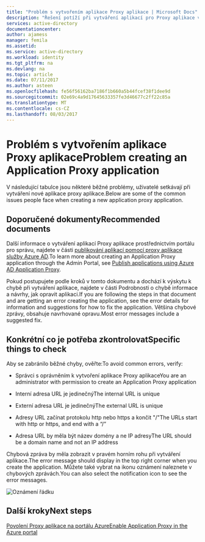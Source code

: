 ```yaml
---
title: "Problém s vytvořením aplikace Proxy aplikace | Microsoft Docs"
description: "Řešení potíží při vytváření aplikací pro Proxy aplikace v portálu pro správu Azure AD"
services: active-directory
documentationcenter: 
author: ajamess
manager: femila
ms.assetid: 
ms.service: active-directory
ms.workload: identity
ms.tgt_pltfrm: na
ms.devlang: na
ms.topic: article
ms.date: 07/11/2017
ms.author: asteen
ms.openlocfilehash: fe56f56162ba7186f1b660a5b44fcef38f1dee9d
ms.sourcegitcommit: 02e69c4a9d17645633357fe3d46677c2ff22c85a
ms.translationtype: MT
ms.contentlocale: cs-CZ
ms.lasthandoff: 08/03/2017
---
```

# <a name="problem-creating-an-application-proxy-application"></a><span data-ttu-id="f2dae-103">Problém s vytvořením aplikace Proxy aplikace</span><span class="sxs-lookup"><span data-stu-id="f2dae-103">Problem creating an Application Proxy application</span></span> 

<span data-ttu-id="f2dae-104">V následující tabulce jsou některé běžné problémy, uživatelé setkávají při vytváření nové aplikace proxy aplikace.</span><span class="sxs-lookup"><span data-stu-id="f2dae-104">Below are some of the common issues people face when creating a new application proxy application.</span></span>

## <a name="recommended-documents"></a><span data-ttu-id="f2dae-105">Doporučené dokumenty</span><span class="sxs-lookup"><span data-stu-id="f2dae-105">Recommended documents</span></span> 

<span data-ttu-id="f2dae-106">Další informace o vytváření aplikací Proxy aplikace prostřednictvím portálu pro správu, najdete v části [publikování aplikací pomocí proxy aplikace služby Azure AD](https://docs.microsoft.com/azure/active-directory/application-proxy-publish-azure-portal).</span><span class="sxs-lookup"><span data-stu-id="f2dae-106">To learn more about creating an Application Proxy application through the Admin Portal, see [Publish applications using Azure AD Application Proxy](https://docs.microsoft.com/azure/active-directory/application-proxy-publish-azure-portal).</span></span>

<span data-ttu-id="f2dae-107">Pokud postupujete podle kroků v tomto dokumentu a dochází k výskytu k chybě při vytváření aplikace, najdete v části Podrobnosti o chybě informace a návrhy, jak opravit aplikaci.</span><span class="sxs-lookup"><span data-stu-id="f2dae-107">If you are following the steps in that document and are getting an error creating the application, see the error details for information and suggestions for how to fix the application.</span></span> <span data-ttu-id="f2dae-108">Většina chybové zprávy, obsahuje navrhované opravu.</span><span class="sxs-lookup"><span data-stu-id="f2dae-108">Most error messages include a suggested fix.</span></span> 

## <a name="specific-things-to-check"></a><span data-ttu-id="f2dae-109">Konkrétní co je potřeba zkontrolovat</span><span class="sxs-lookup"><span data-stu-id="f2dae-109">Specific things to check</span></span>

<span data-ttu-id="f2dae-110">Aby se zabránilo běžné chyby, ověřte:</span><span class="sxs-lookup"><span data-stu-id="f2dae-110">To avoid common errors, verify:</span></span>

-   <span data-ttu-id="f2dae-111">Správci s oprávněním k vytvoření aplikace Proxy aplikace</span><span class="sxs-lookup"><span data-stu-id="f2dae-111">You are an administrator with permission to create an Application Proxy application</span></span>

-   <span data-ttu-id="f2dae-112">Interní adresa URL je jedinečný</span><span class="sxs-lookup"><span data-stu-id="f2dae-112">The internal URL is unique</span></span>

-   <span data-ttu-id="f2dae-113">Externí adresa URL je jedinečný</span><span class="sxs-lookup"><span data-stu-id="f2dae-113">The external URL is unique</span></span>

-   <span data-ttu-id="f2dae-114">Adresy URL začínat protokolu http nebo https a končit "/"</span><span class="sxs-lookup"><span data-stu-id="f2dae-114">The URLs start with http or https, and end with a “/”</span></span>

-   <span data-ttu-id="f2dae-115">Adresa URL by měla být název domény a ne IP adresy</span><span class="sxs-lookup"><span data-stu-id="f2dae-115">The URL should be a domain name and not an IP address</span></span>

<span data-ttu-id="f2dae-116">Chybová zpráva by měla zobrazit v pravém horním rohu při vytváření aplikace.</span><span class="sxs-lookup"><span data-stu-id="f2dae-116">The error message should display in the top right corner when you create the application.</span></span> <span data-ttu-id="f2dae-117">Můžete také vybrat na ikonu oznámení naleznete v chybových zprávách.</span><span class="sxs-lookup"><span data-stu-id="f2dae-117">You can also select the notification icon to see the error messages.</span></span>

   ![Oznámení řádku](./media/application-proxy-config-problem/error-message.png)

## <a name="next-steps"></a><span data-ttu-id="f2dae-119">Další kroky</span><span class="sxs-lookup"><span data-stu-id="f2dae-119">Next steps</span></span>
[<span data-ttu-id="f2dae-120">Povolení Proxy aplikace na portálu Azure</span><span class="sxs-lookup"><span data-stu-id="f2dae-120">Enable Application Proxy in the Azure portal</span></span>](active-directory-application-proxy-enable.md)

